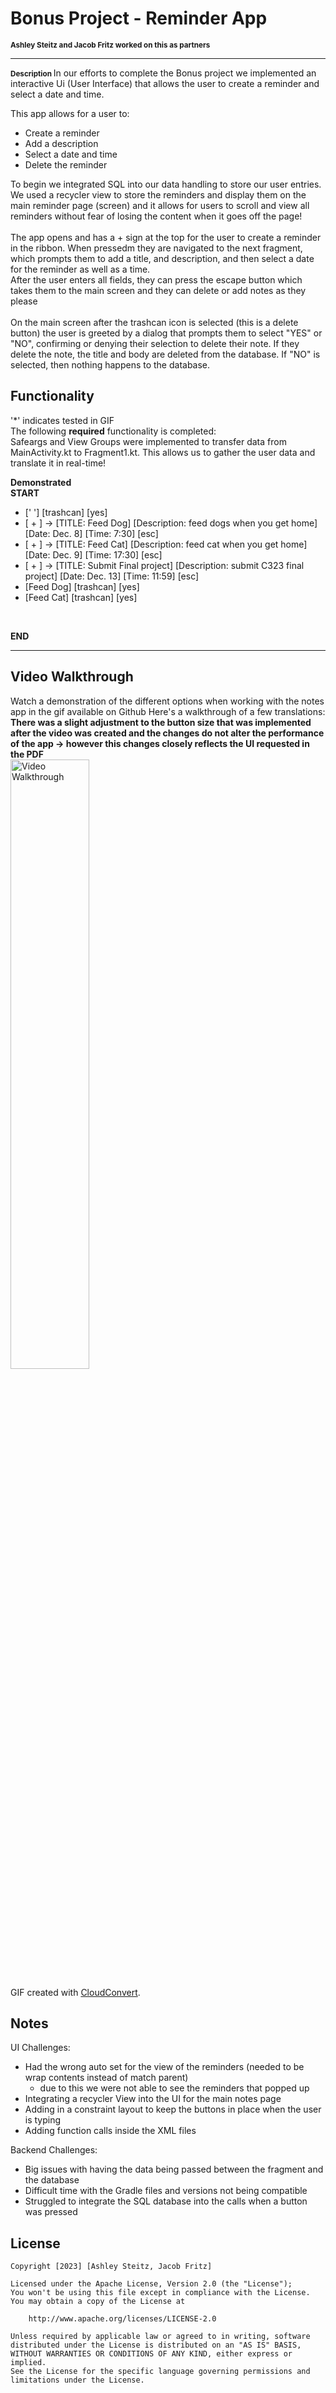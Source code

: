 # Bonus Project - Reminder App
<span style="font-size: smaller;"><strong>Ashley Steitz and Jacob Fritz worked on this as partners</strong></span>

---
<span style="font-size: smaller;"><strong> Description </strong> </span>
In our efforts to complete the Bonus project we implemented an interactive Ui (User Interface) that allows the user to create a reminder and select a date and time.

This app allows for a user to:
- Create a reminder
- Add a description
- Select a date and time
- Delete the reminder

To begin we integrated SQL into our data handling to store our user entries. We used a recycler view to store the reminders and display them on the main reminder page (screen)
and it allows for users to scroll and view all reminders without fear of losing the content when it goes off the page!
<br>
<br>
The app opens and has a + sign at the top for the user to create a reminder in the ribbon. When
pressedm they are navigated to the next fragment, which prompts them to add a title, and description,
and then select a date for the reminder as well as a time.
<br>
After the user enters all fields, they can press the escape button which takes them to the main screen and they can delete or add notes as they please
<br>
<br>
On the main screen after the trashcan icon is selected (this is a delete button) the user is greeted by a dialog that prompts
them to select "YES" or "NO", confirming or denying their selection to delete their note. If they delete the note, the title and body are deleted from the database. If "NO" is selected,
then nothing happens to the database.



## Functionality
'*' indicates tested in GIF  
The following **required** functionality is completed:
<br>
Safeargs and View Groups were implemented to transfer data from MainActivity.kt to Fragment1.kt. This allows us to gather the user data and translate it in real-time!

**Demonstrated**
<br>
**START**
<br>
* [' '] [trashcan] [yes]
* [ + ] -> [TITLE: Feed Dog] [Description: feed dogs when you get home] [Date: Dec. 8] [Time: 7:30] [esc]
* [ + ] -> [TITLE: Feed Cat] [Description: feed cat when you get home] [Date: Dec. 9] [Time: 17:30] [esc]
* [ + ] -> [TITLE: Submit Final project] [Description: submit C323 final project] [Date: Dec. 13] [Time: 11:59] [esc]
* [Feed Dog] [trashcan] [yes]
* [Feed Cat] [trashcan] [yes]

<br>

**END**


---
## Video Walkthrough
Watch a demonstration of the different options when working with the notes app in the gif available on Github
Here's a walkthrough of a few translations:
**There was a slight adjustment to the button size that was implemented after the video was created and the changes do not alter the performance of the app -> however this changes closely
reflects the UI requested in the PDF**
<br>
<img src='https://github.com/asteitz/BonusProject/blob/master/app/src/main/java/project/c323/bonusproject/BonusProjectRecording.gif' title='bonus project Video Walkthrough' width='50%' height = '50%' alt='Video Walkthrough' />

GIF created with [CloudConvert](https://cloudconvert.com/).

## Notes
UI Challenges:
- Had the wrong auto set for the view of the reminders (needed to be wrap contents instead of match parent)
    - due to this we were not able to see the reminders that popped up
- Integrating a recycler View into the UI for the main notes page
- Adding in a constraint layout to keep the buttons in place when the user is typing
- Adding function calls inside the XML files

Backend Challenges:
- Big issues with having the data being passed between the fragment and the database
- Difficult time with the Gradle files and versions not being compatible
- Struggled to integrate the SQL database into the calls when a button was pressed

## License

    Copyright [2023] [Ashley Steitz, Jacob Fritz]

    Licensed under the Apache License, Version 2.0 (the "License");
    You won't be using this file except in compliance with the License.
    You may obtain a copy of the License at

        http://www.apache.org/licenses/LICENSE-2.0

    Unless required by applicable law or agreed to in writing, software
    distributed under the License is distributed on an "AS IS" BASIS,
    WITHOUT WARRANTIES OR CONDITIONS OF ANY KIND, either express or implied.
    See the License for the specific language governing permissions and
    limitations under the License.
